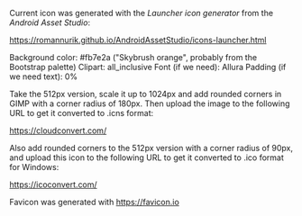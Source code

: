 Current icon was generated with the _Launcher icon generator_ from the
_Android Asset Studio_:

https://romannurik.github.io/AndroidAssetStudio/icons-launcher.html

Background color: #fb7e2a ("Skybrush orange", probably from the Bootstrap
palette)
Clipart: all_inclusive
Font (if we need): Allura
Padding (if we need text): 0%

Take the 512px version, scale it up to 1024px and add rounded corners in
GIMP with a corner radius of 180px. Then upload the image to the following
URL to get it converted to .icns format:

https://cloudconvert.com/

Also add rounded corners to the 512px version with a corner radius of 90px,
and upload this icon to the following URL to get it converted to .ico format
for Windows:

https://icoconvert.com/

Favicon was generated with https://favicon.io
